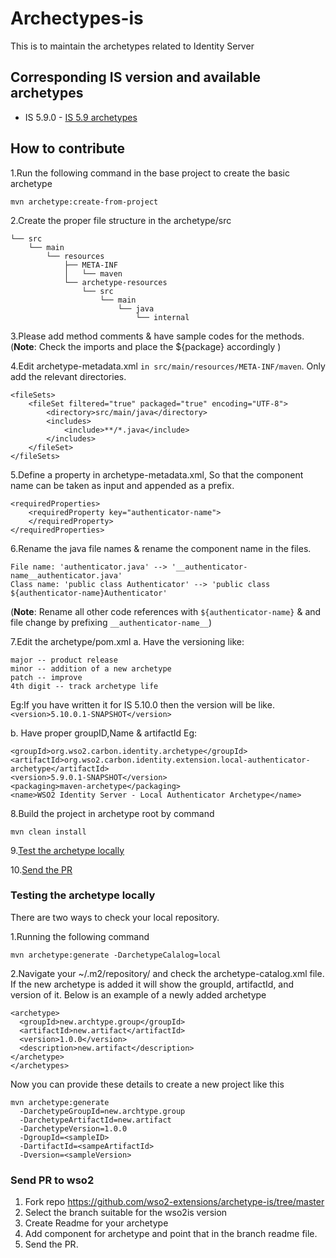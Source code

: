 # Archectypes-is

This is to maintain the archetypes related to Identity Server

## Corresponding IS version  and available archetypes
- IS 5.9.0 - [IS 5.9 archetypes](https://github.com/wso2-extensions/archetype-is/tree/is-5.9.0)

 
## How to contribute

1.Run the following command  in the base project to create the basic archetype
```
mvn archetype:create-from-project
```
2.Create the proper file structure in the archetype/src
```
└── src
    └── main
        └── resources
            ├── META-INF
            │   └── maven
            └── archetype-resources
                └── src
                    └── main
                        └── java
                            └── internal
```

3.Please add method comments & have sample codes for the methods.
(**Note**: Check the imports and place the ${package} accordingly )

4.Edit archetype-metadata.xml `in src/main/resources/META-INF/maven`. Only add the relevant directories.
```
<fileSets>
    <fileSet filtered="true" packaged="true" encoding="UTF-8">
        <directory>src/main/java</directory>
        <includes>
            <include>**/*.java</include>
        </includes>
    </fileSet>
</fileSets>
```
5.Define a property in archetype-metadata.xml, So that the component name can be taken as input and appended as a prefix.

```
<requiredProperties>
    <requiredProperty key="authenticator-name">
    </requiredProperty>
</requiredProperties>
```
6.Rename the java file names & rename the component name in the files.
```
File name: 'authenticator.java' --> '__authenticator-name__authenticator.java'
Class name: 'public class Authenticator' --> 'public class ${authenticator-name}Authenticator'
```
(**Note**: Rename all other code references with `${authenticator-name}` & and file change by prefixing `__authenticator-name__`)

7.Edit the archetype/pom.xml
a. Have the versioning like:
```
major -- product release
minor -- addition of a new archetype
patch -- improve
4th digit -- track archetype life
```
Eg:If you have written it for IS 5.10.0 then the version will be like.
               `<version>5.10.0.1-SNAPSHOT</version>`
               
b. Have proper groupID,Name & artifactId
Eg:
    
```
<groupId>org.wso2.carbon.identity.archetype</groupId>
<artifactId>org.wso2.carbon.identity.extension.local-authenticator-archetype</artifactId>
<version>5.9.0.1-SNAPSHOT</version>
<packaging>maven-archetype</packaging>
<name>WSO2 Identity Server - Local Authenticator Archetype</name>
```

8.Build the project in archetype root by command
 ```
 mvn clean install
 ``` 
                   
9.[Test the archetype locally](#testing-the-archetype-locally)

10.[Send the PR](#send-pr-to-wso2)

### Testing the archetype locally

There are two ways to check your local repository.

1.Running the following command
```
mvn archetype:generate -DarchetypeCalalog=local
```

2.Navigate your ~/.m2/repository/ and check the archetype-catalog.xml file. If the new archetype is added it will show the groupId, artifactId, and version of it. Below is an example of a newly added archetype

```
<archetype>
  <groupId>new.archtype.group</groupId>
  <artifactId>new.artifact</artifactId>
  <version>1.0.0</version>
  <description>new.artifact</description>
</archetype>
</archetypes>
```

Now you can provide these details to create a new project like this

```
mvn archetype:generate
  -DarchetypeGroupId=new.archtype.group
  -DarchetypeArtifactId=new.artifact
  -DarchetypeVersion=1.0.0
  -DgroupId=<sampleID>
  -DartifactId=<sampeArtifactId>
  -Dversion=<sampleVersion>
```

### Send PR to wso2
1. Fork repo https://github.com/wso2-extensions/archetype-is/tree/master 
1. Select the branch suitable for the wso2is version
1. Create Readme for your archetype
1. Add component for archetype and point that in the branch readme file.
1. Send the PR.

